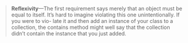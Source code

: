 >**Reflexivity**—The first requirement says merely that an object must be equal
to itself. It’s hard to imagine violating this one unintentionally. If you were to vio-
late it and then add an instance of your class to a collection, the contains method
might well say that the collection didn’t contain the instance that you just added.
